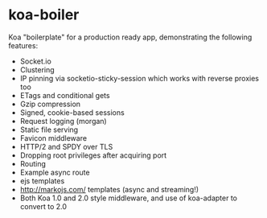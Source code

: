 # koa-boiler
Koa "boilerplate" for a production ready app, demonstrating the following features:

* Socket.io
* Clustering
* IP pinning via socketio-sticky-session which works with reverse proxies too
* ETags and conditional gets
* Gzip compression
* Signed, cookie-based sessions
* Request logging (morgan)
* Static file serving
* Favicon middleware
* HTTP/2 and SPDY over TLS
* Dropping root privileges after acquiring port
* Routing
* Example async route
* ejs templates
* http://markojs.com/ templates (async and streaming!)
* Both Koa 1.0 and 2.0 style middleware, and use of koa-adapter to convert to 2.0 
